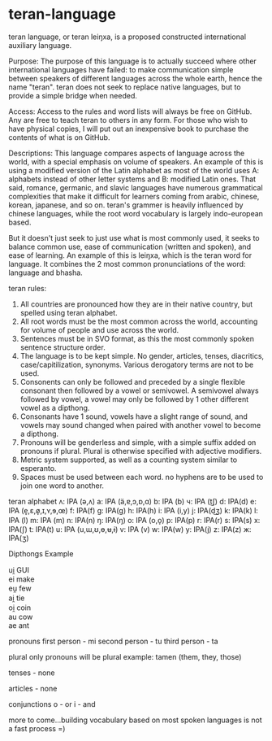 # teran-language
teran language, or teran leiŋxa, is a proposed constructed international auxiliary language. 

Purpose: The purpose of this language is to actually succeed where other international languages have failed: to make communication simple between speakers of different languages across the whole earth, hence the name "teran". teran does not seek to replace native languages, but to provide a simple bridge when needed.

Access: Access to the rules and word lists will always be free on GitHub. Any are free to teach teran to others in any form. For those who wish to have physical copies, I will put out an inexpensive book to purchase the contents of what is on GitHub. 

Descriptions: This language compares aspects of language across the world, with a special emphasis on volume of speakers. An example of this is using a modified version of the Latin alphabet as most of the world uses 
A: alphabets instead of other letter systems and 
B: modified Latin ones. 
That said, romance, germanic, and slavic languages have numerous grammatical complexities that make it difficult for learners coming from arabic, chinese, korean, japanese, and so on. teran's grammer is heavily influenced by chinese languages, while the root word vocabulary is largely indo-european based. 

But it doesn't just seek to just use what is most commonly used, it seeks to balance common use, ease of communication (written and spoken), and ease of learning. An example of this is leiŋxa, which is the teran word for language. It combines the 2 most common pronunciations of the word: language and bhasha. 

teran rules:
1. All countries are pronounced how they are in their native country, but spelled using teran alphabet.
2. All root words must be the most common across the world, accounting for volume of people and use across the world.
3. Sentences must be in SVO format, as this the most commonly spoken sentence structure order.
4. The language is to be kept simple. No gender, articles, tenses, diacritics, case/capitilization, synonyms. Various derogatory terms are not to be used. 
5. Consonents can only be followed and preceded by a single flexible consonant then followed by a vowel or semivowel. A semivowel always followed by vowel, a vowel may only be followed by 1 other different vowel as a dipthong.
6. Consonants have 1 sound, vowels have a slight range of sound, and vowels may sound changed when paired with another vowel to become a dipthong. 
7. Pronouns will be genderless and simple, with a simple suffix added on pronouns if plural. Plural is otherwise specified with adjective modifiers.
8. Metric system supported, as well as a counting system similar to esperanto.
9. Spaces must be used between each word. no hyphens are to be used to join one word to another.

teran alphabet
ʌ: IPA (ə,ʌ)
a: IPA (ä,ɐ,ɔ,ɒ,ɑ)
b: IPA (b)
ч: IPA (t͜ʃ)
d: IPA(d)
e: IPA (e̞,ɛ,ø̞,ɪ,ʏ,ɘ,œ)
f: IPA(f)
g: IPA(g)
h: IPA(h)
i: IPA (i,y)
j: IPA(d͜ʒ)
k: IPA(k)
l: IPA (l)
m: IPA (m)
n: IPA(n)
ŋ: IPA(ŋ)
o: IPA (o,o̞)
p: IPA(p)
r: IPA(r)
s: IPA(s)
x: IPA(ʃ)
t: IPA(t)
u: IPA (u,ɯ,ʊ,ɵ,ʉ,ɨ)
v: IPA (v)
w: IPA(w)
y: IPA(j)
z: IPA(z)
ж: IPA(ʒ)

Dipthongs	Example <br>

ui̯	GUI <br>
ei 	make <br>
eu̯	few <br>
ai̯	tie <br>
oi̯	coin <br>
au	cow <br>
ae ant

pronouns
first person - mi
second person - tu
third person - ta

plural
only pronouns will be plural
example: tamen (them, they, those)

tenses - none

articles - none

conjunctions
o - or
i - and

more to come...building vocabulary based on most spoken languages is not a fast process =)
